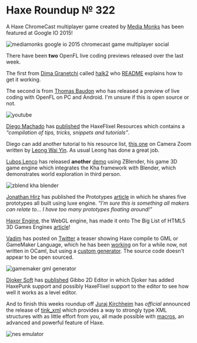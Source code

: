 [_template]: ../templates/roundup.html
[date]: / "2015-05-30 11:15:00"
[modified]: / "2015-05-30 11:15:00"
[published]: / "2015-05-30 11:15:00"
[“”]: a ""
# Haxe Roundup № 322

A Haxe ChromeCast multiplayer game created by [Media Monks][tw1] has been
featured at Google IO 2015!

![mediamonks google io 2015 chromecast game multiplayer social](/img/322/mediamonks.jpg "MediaMonks ChromeCast game featured at GoogleIO 2015!")

There have been **two** OpenFL live coding previews released over the last week.

The first from [Dima Granetchi][gh1] called [halk2][l1] who [README][l2] explains
how to get it working.

The second is from [Thomas Baudon][tw2] who has released a preview of live coding
with OpenFL on PC and Android. I'm unsure if this is open source or not.

![youtube](6wBNONffpb8)

[Diego Machado][tw3] has [published][l3] the HaxeFlixel Resources which contains a
_“compilation of tips, tricks, snippets and tutorials”_.

Diego can add another tutorial to his resource list, [this one][l4] on Camera Zoom
written by [Leong Wai Yin][tw4]. As usual Leong has done a great job.

[Lubos Lenco][tw5] has released **another** [demo][l5] using ZBlender, his game
3D game engine which integrates the Kha framework with Blender, which demonstrates
world exploration in third person.

![zblend kha blender](/img/322/zblend.png "Third person world exploration Blender scene")

[Jonathan Hirz][tw6] has published the Prototypes [article][l6] in which he shares
five prototypes all built using luxe engine. _“I’m sure this is something all 
makers can relate to… I have too many prototypes floating around!”_

[Haxor Engine][tw7], the WebGL engine, has made it onto The Big List of HTML5 3D
Games Engines [article][l7]!

[Vadim][tw8] has posted on [Twitter][l8] a teaser showing Haxe compile to GML or
GameMaker Language, which he has been [working][l9] on for a while now, not written
in OCaml, but using a [custom generator][l10]. The source code doesn't appear to be
open sourced.

![gamemaker gml generator](/img/322/gml.png "GameMaker Language Generator for Haxe")

[Djoker Soft][tw9] has [published][l11] Gibbo 2D Editor in which Djoker has added
HaxePunk support and possibly HaxeFlixel support to the editor to see how well
it works as a level editor.

And to finish this weeks roundup off [Juraj Kirchheim][tw10] has _official_ 
announced the release of [tink_xml][l12] which provides a way to strongly 
type XML structures with as little effort from you, all made possible with 
[macros][l13], an advanced and powerful feature of Haxe.

![nes emulator](/img/322/nes.png "@bendmorris working on a Haxe NES emulator")

[gh1]: https://github.com/profelis "@profelis"

[tw10]: https://twitter.com/back2dos "@back2dos"
[tw9]: https://twitter.com/djokersoft "@djokersoft"
[tw8]: https://twitter.com/YellowAfterlife "@YellowAfterlife"
[tw7]: https://twitter.com/HaxorEngine "@HaxorEngine"
[tw6]: https://twitter.com/jonathanhirz "@jonathanhirz"
[tw5]: https://twitter.com/luboslenco "@luboslenco"
[tw4]: https://twitter.com/laxa88 "@laxa88"
[tw3]: https://twitter.com/diegomac "@diegomac"
[tw2]: https://twitter.com/thomas_baudon "@thomas_baudon"
[tw1]: https://twitter.com/MediaMonks "@MediaMonks"

[l13]: http://haxe.org/manual/macro.html "Haxe Macro Documentation"
[l12]: https://github.com/haxetink/tink_xml#tinkerbell-xml-library "Tink Xml on GitHub"
[l11]: https://djokergames.wordpress.com/2015/05/30/gibbo-2d-editor/ "Gibbo 2D Editor"
[l10]: http://api.haxe.org/haxe/macro/JSGenApi.html "Custom JavaScript Generator"
[l9]: https://twitter.com/YellowAfterlife/status/602892433865715712 "Haxe and GML"
[l8]: https://twitter.com/YellowAfterlife/status/602585001415311361 "Haxe compiling to GML"
[l7]: http://www.gamepix.com/blog/the-big-list-of-html5-3d-games-engines/ "The Big List of HTML5 3D Games Engines"
[l6]: http://jonathanhirz.com/prototypes/ "Luxe Engine Prototypes"
[l5]: http://zblend.org/examples/third_person/ "Third person world exploration with Kha + Blender = ZBlend"
[l4]: http://coinflipstudios.com/devblog/?p=391 "HaxeFlixel Tutorial - Camera Zoom"
[l3]: https://github.com/diegomachado/HaxeFlixel-Resources/wiki "HaxeFlixel Resources"
[l2]: https://github.com/profelis/halk2#readme "Halk2 README"
[l1]: https://github.com/profelis/halk2 "Halk2 on GitHub"